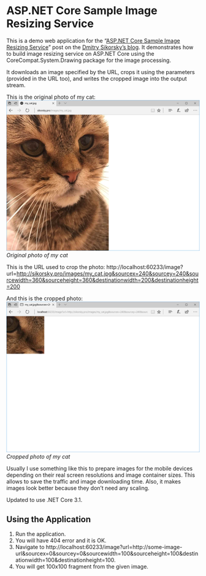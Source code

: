 # ASP.NET Core Sample Image Resizing Service
This is a demo web application for the
“[ASP.NET Core Sample Image Resizing Service](https://medium.com/@dmitrysikorsky/asp-net-core-sample-image-resizing-service-538a7dfb2c15)”
post on the [Dmitry Sikorsky’s blog](https://medium.com/@dmitrysikorsky).
It demonstrates how to build image resizing service on ASP.NET Core using the
CoreCompat.System.Drawing package for the image processing.

It downloads an image specified by the URL, crops it using the parameters (provided in the URL too),
and writes the cropped image into the output stream.

This is the original photo of my cat:
![Original photo of my cat](original.png)
*Original photo of my cat*

This is the URL used to crop the photo:
http://localhost:60233/image?url=http://sikorsky.pro/images/my_cat.jpg&sourcex=240&sourcey=240&sourcewidth=360&sourceheight=360&destinationwidth=200&destinationheight=200

And this is the cropped photo:
![Cropped photo of my cat](cropped.png)
*Cropped photo of my cat*

Usually I use something like this to prepare images for the mobile devices
depending on their real screen resolutions and image container sizes. This allows to save the traffic and
image downloading time. Also, it makes images look better because they don’t need any scaling.

Updated to use .NET Core 3.1.

## Using the Application

1. Run the application.
2. You will have 404 error and it is OK.
3. Navigate to http://localhost:60233/image?url=http://some-image-url&sourcex=0&sourcey=0&sourcewidth=100&sourceheight=100&destinationwidth=100&destinationheight=100.
4. You will get 100x100 fragment from the given image.
